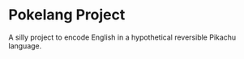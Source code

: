 # Pokelang Project

A silly project to encode English in a hypothetical reversible Pikachu language.
